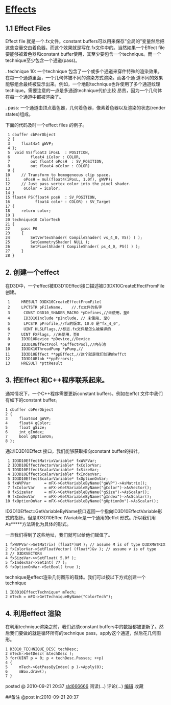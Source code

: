 #  [Effects](http://www.cnblogs.com/sld666666/archive/2010/09/21/1832833.html)

## 1.1 Effect Files

Effect file 就是一个.fx文件。constant
buffers可以用来保存”全局的”变量然后把这些变量交由着色器。而这个效果就是写在.fx文件中的。当然如果一个Effect
file要能够被着色器和constant buffer使用，其至少要包含一个technique。而一个technique至少包含一个通道(pass)。

. technique 10: 一个technique 包含了一个或多个通道来穿件特殊的渲染效果。在每一个通道里面，一个几何体被不同的渲染方式渲染。而各个通
道不同的效果能够组合最终被显示出来。例如，一个地形technique也许使用了多个通道纹理techique。需要注意的一点是多通道technique代价比较
昂贵，因为一个几何体在每一个通道中都被渲染了。

. pass: 一个通道由顶点着色器，几何着色器，像素着色器以及渲染的状态(render states)组成。

下面的代码及时一个effect files 的例子。

     1 cbuffer cbPerObject   
     2 {   
     3     float4x4 gWVP;   
     4 };  
     5  void VS(float3 iPosL  : POSITION,   
     6         float4 iColor : COLOR,   
     7         out float4 oPosH  : SV_POSITION,   
     8         out float4 oColor : COLOR)   
     9 {   
    10     // Transform to homogeneous clip space.   
    11      oPosH = mul(float4(iPosL, 1.0f), gWVP);   
    12     // Just pass vertex color into the pixel shader.   
    13      oColor = iColor;   
    14 }  
    15 float4 PS(float4 posH  : SV_POSITION,   
    16           float4 color : COLOR) : SV_Target   
    17 {   
    18     return color;   
    19 }  
    20 technique10 ColorTech   
    21 {   
    22     pass P0   
    23     {   
    24         SetVertexShader( CompileShader( vs_4_0, VS() ) );   
    25         SetGeometryShader( NULL );   
    26         SetPixelShader( CompileShader( ps_4_0, PS() ) );   
    27     }   
    28 }

## 2\. 创建一个effect

在D3D中，一个effect被ID3D10Effect接口描述被D3DX10CreateEffectFromFile创建。

     1     HRESULT D3DX10CreateEffectFromFile(   
     2     LPCTSTR pFileName,    //.fx文件的名字   
     3      CONST D3D10_SHADER_MACRO *pDefines,//未使用，至0   
     4      ID3D10Include *pInclude, // 未使用, 至0   
     5      LPCSTR pProfile,//fx的版本，10.0 是"fx_4_0",   
     6      UINT HLSLFlags,//标志.fx文件是怎么被编译的   
     7     UINT FXFlags, //未使用，至0   
     8     ID3D10Device *pDevice,//Device   
     9     ID3D10EffectPool *pEffectPool,//内存池   
    10     ID3DX10ThreadPump *pPump,//   
    11     ID3D10Effect **ppEffect,//这个就是我们创建的effct   
    12     ID3D10Blob **ppErrors);   
    13     HRESULT *pttResult

## 3\. 把Effect 和C++程序联系起来。

通常情况下，一个C++程序需要更新constant buffers。例如在effct 文件中我们有如下的constant buffer。

    1 cbuffer cbPerObject   
    2 {   
    3     float4x4 gWVP;   
    4     float4 gColor;   
    5     float gSize;   
    6     int gIndex;   
    7     bool gOptionOn;   
    8 };

通过ID3D10Effect 接口，我们能够获取指向constant buffer的指针。

     1 ID3D10EffectMatrixVariable* fxWVPVar;   
     2 ID3D10EffectVectorVariable* fxColorVar;   
     3 ID3D10EffectScalarVariable* fxSizeVar;   
     4 ID3D10EffectScalarVariable* fxIndexVar;   
     5 ID3D10EffectScalarVariable* fxOptionOnVar;   
     6 fxWVPVar      = mFX->GetVariableByName("gWVP")->AsMatrix();   
     7 fxColorVar    = mFX->GetVariableByName("gColor")->AsVector();   
     8 fxSizeVar     = mFX->GetVariableByName("gSize")->AsScalar();   
     9 fxIndexVar    = mFX->GetVariableByName("gIndex")->AsScalar();   
    10 fxOptionOnVar = mFX->GetVariableByName("gOptionOn")->AsScalar();

ID3D10Effect::GetVariableByName接口返回一个指向ID3D10EffectVariable形式的指针。但是ID3D10Effec
tVariable是一个通用的effct 形式。所以我们用As*****方法转化为具体的形式。

一旦我们得到了这些地址，我们就可以给他们赋值了。

    1 fxWVPVar->SetMatrix( (float*)&M ); // assume M is of type D3DXMATRIX   
    2 fxColorVar->SetFloatVector( (float*)&v ); // assume v is of type   
    3 // D3DXVECTOR4   
    4 fxSizeVar->>SetFloat( 5.0f );   
    5 fxIndexVar->SetInt( 77 );   
    6 fxOptionOnVar->SetBool( true );

technique是effect渲染几何图形的载体。我们可以按以下方式创建一个technique

    1 ID3D10EffectTechnique* mTech;  
    2 mTech = mFX->GetTechniqueByName("ColorTech");

## 4\. 利用effect 渲染

在利用technique渲染之前，我们必须constant buffers中的数据都被更新了。然后我们要做的就是循环所有的technique
pass，apply这个通道，然后花几何图形。

    1 D3D10_TECHNIQUE_DESC techDesc;   
    2 mTech->GetDesc( &techDesc );   
    3 for(UINT p = 0; p < techDesc.Passes; ++p)   
    4 {   
    5     mTech->GetPassByIndex( p )->Apply(0);  
    6     mBox.draw();   
    7 }

posted @ 2010-09-21 20:37 [sld666666](http://www.cnblogs.com/sld666666/)
阅读(...) 评论(...) [编辑](https://i.cnblogs.com/EditPosts.aspx?postid=1832833) 收藏

##备注 
 @post in:2010-09-21 20:37